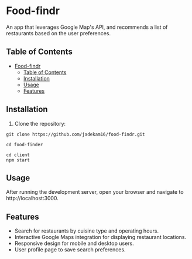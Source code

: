 # Food-findr

An app that leverages Google Map's API, and recommends a list of restaurants based on the user preferences. 

## Table of Contents
- [Food-findr](#food-findr)
  - [Table of Contents](#table-of-contents)
  - [Installation](#installation)
  - [Usage](#usage)
  - [Features](#features)
   
## Installation

1. Clone the repository:
```
git clone https://github.com/jadekam16/food-findr.git

cd food-finder

cd client
npm start
```

## Usage

After running the development server, open your browser and navigate to http://localhost:3000.

## Features

- Search for restaurants by cuisine type and operating hours.
- Interactive Google Maps integration for displaying restaurant locations.
- Responsive design for mobile and desktop users.
- User profile page to save search preferences.

